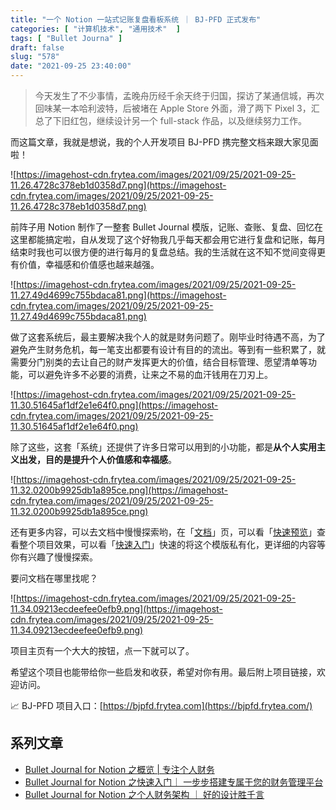 ```yaml
---
title: "一个 Notion 一站式记账复盘看板系统 ｜ BJ-PFD 正式发布"
categories: [ "计算机技术", "通用技术"  ]
tags: [ "Bullet Journa" ]
draft: false
slug: "578"
date: "2021-09-25 23:40:00"
---
```


> 今天发生了不少事情，孟晚舟历经千余天终于归国，探访了某通信城，再次回味某一本哈利波特，后被堵在 Apple Store 外面，滑了两下 Pixel 3，汇总了下旧红包，继续设计另一个 full-stack 作品，以及继续努力工作。

而这篇文章，我就是想说，我的个人开发项目 BJ-PFD 携完整文档来跟大家见面啦！

![https://imagehost-cdn.frytea.com/images/2021/09/25/2021-09-25-11.26.4728c378eb1d0358d7.png](https://imagehost-cdn.frytea.com/images/2021/09/25/2021-09-25-11.26.4728c378eb1d0358d7.png)

前阵子用 Notion 制作了一整套 Bullet Journal 模版，记账、查账、复盘、回忆在这里都能搞定啦，自从发现了这个好物我几乎每天都会用它进行复盘和记账，每月结束时我也可以很方便的进行每月的复盘总结。我的生活就在这不知不觉间变得更有价值，幸福感和价值感也越来越强。

![https://imagehost-cdn.frytea.com/images/2021/09/25/2021-09-25-11.27.49d4699c755bdaca81.png](https://imagehost-cdn.frytea.com/images/2021/09/25/2021-09-25-11.27.49d4699c755bdaca81.png)

做了这套系统后，最主要解决我个人的就是财务问题了。刚毕业时待遇不高，为了避免产生财务危机，每一笔支出都要有设计有目的的流出。等到有一些积累了，就需要分门别类的去让自己的财产发挥更大的价值，结合目标管理、愿望清单等功能，可以避免许多不必要的消费，让来之不易的血汗钱用在刀刃上。

![https://imagehost-cdn.frytea.com/images/2021/09/25/2021-09-25-11.30.51645af1df2e1e64f0.png](https://imagehost-cdn.frytea.com/images/2021/09/25/2021-09-25-11.30.51645af1df2e1e64f0.png)

除了这些，这套「系统」还提供了许多日常可以用到的小功能，都是**从个人实用主义出发，目的是提升个人价值感和幸福感**。

![https://imagehost-cdn.frytea.com/images/2021/09/25/2021-09-25-11.32.0200b9925db1a895ce.png](https://imagehost-cdn.frytea.com/images/2021/09/25/2021-09-25-11.32.0200b9925db1a895ce.png)

还有更多内容，可以去文档中慢慢探索哟，在「[文档](https://bjpfd.frytea.com/help/)」页，可以看「[快速预览](https://bjpfd.frytea.com/help/docs/overview)」查看整个项目效果，可以看「[快速入门](https://bjpfd.frytea.com/help/docs/quick-start)」快速的将这个模版私有化，更详细的内容等你有兴趣了慢慢探索。

要问文档在哪里找呢？

![https://imagehost-cdn.frytea.com/images/2021/09/25/2021-09-25-11.34.09213ecdeefee0efb9.png](https://imagehost-cdn.frytea.com/images/2021/09/25/2021-09-25-11.34.09213ecdeefee0efb9.png)

项目主页有一个大大的按钮，点一下就可以了。

希望这个项目也能带给你一些启发和收获，希望对你有用。最后附上项目链接，欢迎访问。

📈 BJ-PFD 项目入口：[https://bjpfd.frytea.com](https://bjpfd.frytea.com/)

## 系列文章

- [Bullet Journal for Notion 之概览 | 专注个人财务](https://blog.frytea.com/archives/571/)
- [Bullet Journal for Notion 之快速入门｜ 一步步搭建专属于您的财务管理平台](https://blog.frytea.com/archives/573/)
- [Bullet Journal for Notion 之个人财务架构 ｜ 好的设计胜千言](https://blog.frytea.com/archives/574/)